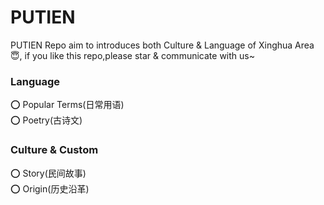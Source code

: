 # PUTIEN

PUTIEN Repo aim to introduces both Culture & Language of Xinghua Area 😇, if you like this repo,please star & communicate with us~ 

### Language   
⭕️ Popular Terms(日常用语)         
⭕️ Poetry(古诗文)


### Culture & Custom
⭕️ Story(民间故事)           
⭕️ Origin(历史沿革)
